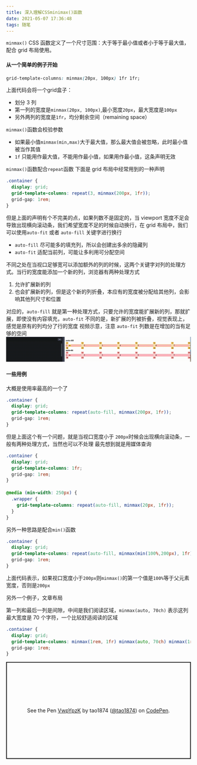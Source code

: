 ```yaml
---
title: 深入理解CSSminimax()函数
date: 2021-05-07 17:36:48
tags: 随笔
---
```


`minmax()` CSS 函数定义了一个尺寸范围：大于等于最小值或者小于等于最大值，配合 grid 布局使用。

#### 从一个简单的例子开始

```css
grid-template-columns: minmax(20px, 100px) 1fr 1fr;
```
上面代码会将一个grid盒子：
- 划分 3 列
- 第一列的宽度是`minmax(20px, 100px)`,最小宽度`20px`，最大宽度是`100px`
- 另外两列的宽度是`1fr`，均分剩余空间（remaining space）

`minmax()`函数会校验参数
- 如果最小值`minmax(min,max)`大于最大值，那么最大值会被忽略，此时最小值被当作其值
- `1f` 只能用作最大值，不能用作最小值，如果用作最小值，这条声明无效

`minmax()`函数配合`repeat`函数
下面是 grid 布局中经常用到的一种声明
```css
.container {
  display: grid;
  grid-template-columns: repeat(3, minmax(200px, 1fr));
  grid-gap: 1rem;
}
```
但是上面的声明有个不完美的点，如果列数不是固定的，当 viewport 宽度不足会导致出现横向滚动条，我们希望宽度不足的时候自动换行，在 grid 布局中，我们可以使用`auto-fit` 或者 `auto-fill` 关键字进行换行

- `auto-fill` 尽可能多的填充列，所以会创建出多余的隐藏列
- `auto-fit` 适配当前列，可能让多利用可分配空间

不同之处在当视口足够宽可以添加额外的列的时候，这两个关键字对列的处理方式。当行的宽度能添加一个新的列，浏览器有两种处理方式
1. 允许扩展新的列
2. 也会扩展新的列，但是这个新的列折叠，本应有的宽度被分配给其他列，会影响其他列尺寸和位置

对应的，`auto-fill` 就是第一种处理方式，只要允许的宽度能扩展新的列，那就扩展，即使没有内容填充，`auto-fit` 不同的是，新扩展的列被折叠，视觉表现上，感觉是原有的列均分了行的宽度
视频示意，注意 `auto-fit` 列数是在增加的当有足够的空间
![img](../img/resize.gif)

#### 一些用例

大概是使用率最高的一个了
```css
.container {
  display: grid;
  grid-template-columns: repeat(auto-fill, minmax(200px, 1fr));
  grid-gap: 1rem;
}
```
但是上面这个有一个问题，就是当视口宽度小于 `200px`时候会出现横向滚动条，一般有两种处理方式，当然也可以不处理
最先想到就是用媒体查询
```css
.container {
  display: grid;
  grid-template-columns: 1fr;
  grid-gap: 1rem;
}

@media (min-width: 250px) {
  .wrapper {
    grid-template-columns: repeat(auto-fill, minmax(20px, 1fr));
  }
}

```
另外一种思路是配合`min()`函数
```css
.container {
  display: grid;
  grid-template-columns: repeat(auto-fill, minmax(min(100%,200px), 1fr));
  grid-gap: 1rem;
}
```
上面代码表示，如果视口宽度小于`200px`则`minmax()`的第一个值是`100%`等于父元素宽度，否则是`200px`

另外一个例子，文章布局

第一列和最后一列是间隙，中间是我们阅读区域，`minmax(auto, 70ch)` 表示这列最大宽度是 70 个字符，一个比较舒适阅读的区域
```css
.container {
  display: grid;
  grid-template-columns: minmax(1rem, 1fr) minmax(auto, 70ch) minmax(1rem, 1fr);
  grid-gap: 1rem;
}
```
<p class="codepen" data-height="265" data-theme-id="light" data-default-tab="html,result" data-user="tao1874" data-slug-hash="VwpYpzK" style="height: 265px; box-sizing: border-box; display: flex; align-items: center; justify-content: center; border: 2px solid; margin: 1em 0; padding: 1em;" data-pen-title="VwpYpzK">
  <span>See the Pen <a href="https://codepen.io/tao1874/pen/VwpYpzK">
  VwpYpzK</a> by tao1874 (<a href="https://codepen.io/tao1874">@tao1874</a>)
  on <a href="https://codepen.io">CodePen</a>.</span>
</p>
<script async src="https://cpwebassets.codepen.io/assets/embed/ei.js"></script>
